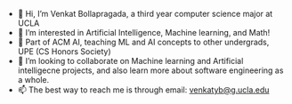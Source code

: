 - 👋 Hi, I’m Venkat Bollapragada, a third year computer science major at UCLA
- 👀 I’m interested in Artificial Intelligence, Machine learning, and Math!
- 🌱 Part of ACM AI, teaching ML and AI concepts to other undergrads, UPE (CS Honors Society)
- 💞️ I’m looking to collaborate on Machine learning and Artificial intelligecne projects, and also learn more about software engineering as a whole. 
- 📫 The best way to reach me is through email: venkatyb@g.ucla.edu

<!---
vbKenobi/vbKenobi is a ✨ special ✨ repository because its `README.md` (this file) appears on your GitHub profile.
You can click the Preview link to take a look at your changes.
--->
